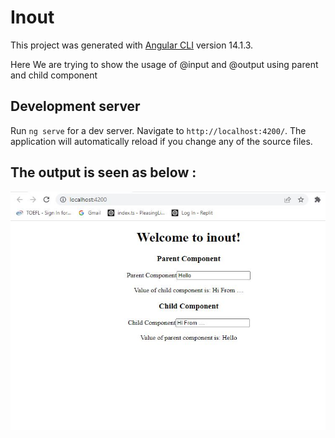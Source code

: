 # Inout

This project was generated with [Angular CLI](https://github.com/angular/angular-cli) version 14.1.3.

Here We are trying to show the usage of @input and @output using parent and child component

## Development server

Run `ng serve` for a dev server. Navigate to `http://localhost:4200/`. The application will automatically reload if you change any of the source files.

## The output is seen as below :

![Screenshot of Outcome](src/assets/images/output.JPG)
